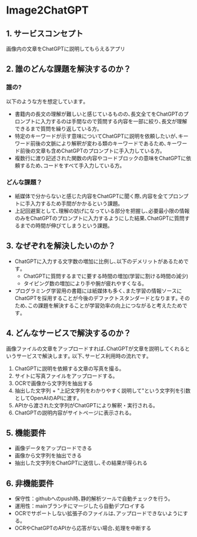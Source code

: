 # Image2ChatGPT
## 1. サービスコンセプト
画像内の文章をChatGPTに説明してもらえるアプリ
## 2. 誰のどんな課題を解決するのか？
### 誰の?
以下のような方を想定しています｡
- 書籍内の長文の理解が難しいと感じているものの､長文全てをChatGPTのプロンプトに入力するのは手間なので質問する内容を一部に絞り､長文が理解できるまで質問を繰り返している方｡
- 特定のキーワードが示す意味についてChatGPTに説明を依頼したいが､キーワード前後の文脈により解釈が変わる類のキーワードであるため､キーワード前後の文章も含めChatGPTのプロンプトに手入力している方｡
- 複数行に渡り記述された関数の内容やコードブロックの意味をChatGPTに依頼するため､コードをすべて手入力している方｡
### どんな課題？
- 紙媒体で分からないと感じた内容をChatGPTに聞く際､内容を全てプロンプトに手入力するため手間がかかるという課題｡
- 上記回避案として､理解の妨げになっている部分を把握し､必要最小限の情報のみをChatGPTのプロンプトに入力するようにした結果､ChatGPTに質問するまでの時間が伸びてしまうという課題｡
## 3. なぜぞれを解決したいのか？
- ChatGPTに入力する文字数の増加に比例し､以下のデメリットがあるためです｡
   - ChatGPTに質問するまでに要する時間の増加(学習に割ける時間の減少)
   - タイピング数の増加により手や腕が疲れやすくなる｡
- プログラミング学習用の書籍には紙媒体も多く､また学習の情報ソースにChatGPTを採用することが今後のデファクトスタンダードとなります｡ そのため､この課題を解決することが学習効率の向上につながると考えたためです｡
## 4. どんなサービスで解決するのか？
画像ファイルの文章をアップロードすれば､ChatGPTが文章を説明してくれるというサービスで解決します｡
以下､サービス利用時の流れです｡
1. ChatGPTに説明を依頼する文章の写真を撮る｡
2. サイトに写真ファイルをアップロードする｡
3. OCRで画像から文字列を抽出する
4. 抽出した文字列 + "上記文字列をわかりやすく説明して"という文字列を引数としてOpenAIのAPIに渡す｡
5. APIから渡された文字列がChatGPTにより解釈・実行される｡
6. ChatGPTの説明内容がサイトページに表示される｡
## 5. 機能要件
- 画像データをアップロードできる
- 画像から文字列を抽出できる
- 抽出した文字列をChatGPTに送信し､その結果が得られる
## 6. 非機能要件
- 保守性：githubへのpush時､静的解析ツールで自動チェックを行う。
- 運用性：mainブランチにマージしたら自動デプロイする
- OCRでサポートしない拡張子のファイルは､アップロードできないようにする｡
- OCRやChatGPTのAPIから応答がない場合､処理を中断する
